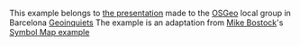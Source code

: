 This example belongs to [the presentation](rveciana.github.com/geoexamples/geoinquiets/d3js/index_en.html) made to the [OSGeo](http://www.osgeo.org/) local group in Barcelona [Geoinquiets](http://www.geoinquiets.cat/)
The example is an adaptation from [Mike Bostock](http://bost.ocks.org/mike/)'s [Symbol Map example](http://bl.ocks.org/mbostock/4342045)